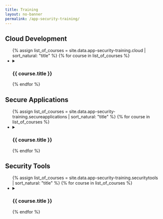 ```yaml
---
title: Training
layout: no-banner
permalink: /app-security-training/
---
```


## Cloud Development

<p>
	<ul class="list-unstyled">
	{% assign list_of_courses = site.data.app-security-training.cloud | sort_natural: "title" %}
	{% for course in list_of_courses %}
	  <li>
	  <details>
		<summary>
		  <h3 id="{{ course.title | slugify }}">{{ course.title }}</h3>
		</summary>
		{{ course.details }}
	  </details>
	  </li>
	{% endfor %}
	</ul>
</p>

## Secure Applications

<p>
	<ul class="list-unstyled">
	{% assign list_of_courses = site.data.app-security-training.secureapplications | sort_natural: "title" %}
	{% for course in list_of_courses %}
	  <li>
	  <details>
		<summary>
		  <h3 id="{{ course.title | slugify }}">{{ course.title }}</h3>
		</summary>
		{{ course.details }}
	  </details>
	  </li>
	{% endfor %}
	</ul>
</p>

## Security Tools

<p>
	<ul class="list-unstyled">
	{% assign list_of_courses = site.data.app-security-training.securitytools | sort_natural: "title" %}
	{% for course in list_of_courses %}
	  <li>
	  <details>
		<summary>
		  <h3 id="{{ course.title | slugify }}">{{ course.title }}</h3>
		</summary>
		{{ course.details }}
	  </details>
	  </li>
	{% endfor %}
	</ul>
</p>
